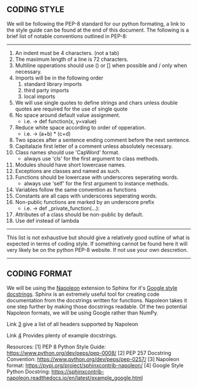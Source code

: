 ## CODING STYLE

We will be following the PEP-8 standard for our python formating, a link to the style guide can be found at the end
of this document. The following is a brief list of notable conventions outlined in PEP-8:
- - - - 
1. An indent must be 4 characters. (not a tab)
2. The maximum length of a line is 72 characters.
3. Multiline opperations should use () or [] when possible and / only when necessary.
4. Imports will be in the following order
	1. standard library imports
	2. third party imports
	3. local imports
5. We will use single quotes to define strings and chars unless double quotes are required for the use of single quote
6. No space around default value assignment.
	* i.e. -> def function(x, y=value)
7. Reduce white space according to order of opperation.
	* i.e. -> (a+b) * (c+d)
8. Two spaces after a sentence ending comment before the next sentence.
9. Capitalazie first letter of a comment unless absolutely necessary.
10. Class names should use 'CapWord' format. 
	* always use 'cls' for the first argument to class methods.
11. Modules should have short lowercase names.
12. Exceptions are classes and named as such.
13. Functions should be lowercase with underscores seperating words.
	* always use 'self' for the first argument to instance methods.
14. Variables follow the same convention as functions
15. Constants are all caps with underscores seperating words.
16. Non-public functions are marked by an underscore prefix
	* i.e. -> def _private_function(...):
17. Attributes of a class should be non-public by default.
18. Use def instead of lambda
- - - -

This list is not exhaustive but should give a relatively good outline of what is expected in terms of coding style.
If something cannot be found here it will very likely be on the python PEP-8 website. If not use your own
descretion.

- - - - 

## CODING FORMAT

We will be using the [Napoleon](https://pypi.org/project/sphinxcontrib-napoleon/) extension to Sphinx for it's [Google style docstrings](https://sphinxcontrib-napoleon.readthedocs.io/en/latest/example_google.html). Sphinx is an extremely useful tool for creating code documentation from the docstrings written for functions. Napoleon takes it one step further by making those docstrings readable. Of the two potential Napoleon formats, we will be using Google rather than NumPy.

Link [3](https://pypi.org/project/sphinxcontrib-napoleon/) give a list of all headers supported by Napoleon

Link [4](https://sphinxcontrib-napoleon.readthedocs.io/en/latest/example_google.html) Provides plenty of example docstrings.


Resources:
[1] PEP 8 Python Style Guide: https://www.python.org/dev/peps/pep-0008/
[2] PEP 257 Docstring Convention: https://www.python.org/dev/peps/pep-0257/
[3] Napoleon format: https://pypi.org/project/sphinxcontrib-napoleon/
[4] Google Style Python Docstring: https://sphinxcontrib-napoleon.readthedocs.io/en/latest/example_google.html